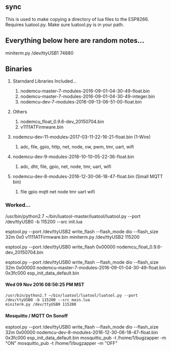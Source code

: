 ## sync

This is used to make copying a directory of lua files to the ESP8266.  Requires luatool.py.  Make sure luatool.py is in your path.

## Everything below here are random notes...

miniterm.py /dev/ttyUSB1 74880

## Binaries

1. Starndard Libraries Included...
      1. nodemcu-master-7-modules-2016-09-01-04-30-49-float.bin
    1. nodemcu-master-7-modules-2016-09-01-04-30-49-integer.bin
    1. nodemcu-dev-7-modules-2016-09-13-06-51-00-float.bin
1. Others
    1. nodemcu_float_0.9.6-dev_20150704.bin
    1. v1111ATFirmware.bin



1. nodemcu-dev-11-modules-2017-03-11-22-16-21-float.bin (1-Wire)
    1. adc, file, gpio, http, net, node, ow, pwm, tmr, uart, wifi
1. nodemcu-dev-9-modules-2016-10-10-05-22-36-float.bin
    1. adc, dht, file, gpio, net, node, tmr, uart, wifi
1. nodemcu-dev-8-modules-2016-12-30-06-18-47-float.bin  (Small MQTT bin)
    1. file gpio mqtt net node tmr uart wifi

### Worked...
/usr/bin/python2.7 ~/bin/luatool-master/luatool/luatool.py --port /dev/ttyUSB0 -b 115200 --src init.lua 

esptool.py --port /dev/ttyUSB2 write_flash --flash_mode dio --flash_size 32m 0x0 v1111ATFirmware.bin
miniterm.py /dev/ttyUSB2 115200

esptool.py --port /dev/ttyUSB0  write_flash 0x00000 nodemcu_float_0.9.6-dev_20150704.bin

esptool.py --port /dev/ttyUSB0 write_flash --flash_mode dio --flash_size 32m 0x00000 nodemcu-master-7-modules-2016-09-01-04-30-49-float.bin 0x3fc000 esp_init_data_default.bin





#### Wed 09 Nov 2016 08:56:25 PM MST

```
/usr/bin/python2.7 ~/bin/luatool/luatool/luatool.py --port /dev/ttyUSB0 -b 115200 --src main.lua
miniterm.py /dev/ttyUSB0 115200
```

#### Mosquitto / MQTT On Sonoff
esptool.py --port /dev/ttyUSB0 write_flash --flash_mode dio --flash_size 32m 0x00000 nodemcu-dev-8-modules-2016-12-30-06-18-47-float.bin 0x3fc000 esp_init_data_default.bin
mosquitto_pub -t /home/1/bugzapper -m "ON"
mosquitto_pub -t /home/1/bugzapper -m "OFF"

